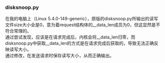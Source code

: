 ### disksnoop.py
在我的电脑上（Linux 5.4.0-149-generic），原版的disksnoop.py所输出的读写文件size大小全是0，意为着request结构体的__data_len成员为0，但这显然是不符合常理的。<br>
通过尝试发现，应该是在请求完成后，内核会将__data_len归零，而disksnoop.py中获取__data_len的方式是在请求完成后获取的，导致无法正确反映读写大小。<br>
通过修改，在发送请求时保存读写大小，从而正确输出。<br>
